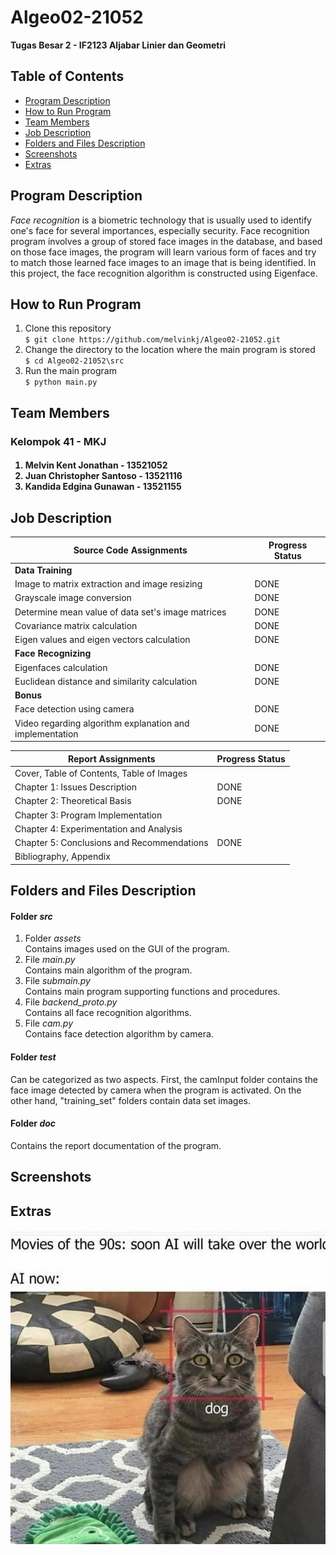 # **Algeo02-21052**
**Tugas Besar 2 - IF2123 Aljabar Linier dan Geometri**

## **Table of Contents**
* [Program Description](#program-description)
* [How to Run Program](#how-to-run_program)
* [Team Members](#team-members)
* [Job Description](#job-description)
* [Folders and Files Description](#folders-and-files-description)
* [Screenshots](#screenshots)
* [Extras](#extras)

## **Program Description**
*Face recognition* is a biometric technology that is usually used to identify one's face for several importances, especially security. Face recognition program involves a group of stored face images in the database, and based on those face images, the program will learn various form of faces and try to match those learned face images to an image that is being identified. In this project, the face recognition algorithm is constructed using Eigenface.

## **How to Run Program**
1. Clone this repository <br>
`$ git clone https://github.com/melvinkj/Algeo02-21052.git`
2. Change the directory to the location where the main program is stored <br>
`$ cd Algeo02-21052\src`
3. Run the main program <br>
`$ python main.py`

## **Team Members**
<h3> Kelompok 41 - MKJ </h3>
<h4>
<ol>
<li> Melvin Kent Jonathan - 13521052
<li> Juan Christopher Santoso - 13521116
<li> Kandida Edgina Gunawan - 13521155
</ol>
</h4>

## **Job Description**

| Source Code Assignments | Progress Status |
|------------------------ | ----------------|
| **Data Training**  | |
| Image to matrix extraction and image resizing | DONE|
| Grayscale image conversion | DONE |
| Determine mean value of data set's image matrices | DONE |
| Covariance matrix calculation | DONE|
| Eigen values and eigen vectors calculation | DONE|
| **Face Recognizing**  | |
| Eigenfaces calculation | DONE|
| Euclidean distance and similarity calculation  | DONE|
| **Bonus**  | |
| Face detection using camera | DONE|
| Video regarding algorithm explanation and implementation | DONE|

| Report Assignments | Progress Status |
|------------------------ | ----------------|
| Cover, Table of Contents, Table of Images | |
| Chapter 1: Issues Description | DONE|
| Chapter 2: Theoretical Basis | DONE|
| Chapter 3: Program Implementation | |
| Chapter 4: Experimentation and Analysis | |
| Chapter 5: Conclusions and Recommendations | DONE|
| Bibliography, Appendix | |



## **Folders and Files Description**
#### **Folder *src***
1. Folder *assets* <br>
Contains images used on the GUI of the program.
2. File *main.py* <br>
Contains main algorithm of the program.
3. File *submain.py* <br>
Contains main program supporting functions and procedures. 
4. File *backend_proto.py* <br>
Contains all face recognition algorithms.
5. File *cam.py* <br>
Contains face detection algorithm by camera.
#### **Folder *test***
Can be categorized as two aspects. First, the camInput folder contains the face image detected by camera when the program is activated. On the other hand, "training_set" folders contain data set images.
#### **Folder *doc***
Contains the report documentation of the program.


## **Screenshots**
 
## **Extras**
<img src="./src/assets/meme.jpg" alt="Face Recog Meme">